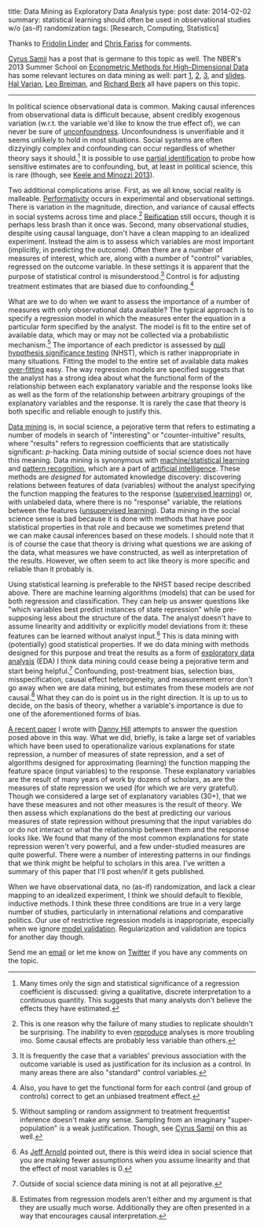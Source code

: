 title: Data Mining as Exploratory Data Analysis
type: post
date: 2014-02-02
summary: statistical learning should often be used in observational studies w/o (as-if) randomization
tags: [Research, Computing, Statistics]

Thanks to [Fridolin Linder](http://polisci.la.psu.edu/people/fjl128) and [Chris Fariss](http://polisci2.ucsd.edu/cfariss) for comments.

[Cyrus Samii](http://cyrussamii.com/?p=1583) has a post that is germane to this topic as well. The NBER's 2013 Summer School on [Econometric Methods for High-Dimensional Data](http://www.nber.org/econometrics_minicourse_2013/) has some relevant lectures on data mining as well: part [1](http://vimeo.com/72420767), [2](http://vimeo.com/72414394), [3](http://vimeo.com/72666579), and [slides](/static/data/nber-taddy.pdf).
[Hal Varian](/static/data/varian-wp-2014.pdf), [Leo Breiman](/static/data/breiman-ss-2001.pdf), and [Richard Berk](/static/data/berk-jqc-2010b.pdf) all have papers on this topic.
<hr/>

In political science observational data is common. Making causal inferences from observational data is difficult because, absent credibly exogenous variation (w.r.t. the variable we'd like to know the true effect of), we can never be sure of [unconfoundness](https://en.wikipedia.org/wiki/Confounding). Unconfoundness is unverifiable and it seems unlikely to hold in most situations. Social systems are often dizzyingly complex and confounding can occur regardless of whether theory says it should.[^1] It is possible to use [partial identification](/static/causal-inference/tamer-ar-2010.pdf) to probe how sensitive estimates are to confounding, but, at least in political science, this is rare (though, see [Keele and Minozzi 2013](/static/causal-inference/keele-pa-2013.pdf)).

Two additional complications arise. First, as we all know, social reality is malleable. [Performativity](https://en.wikipedia.org/wiki/Performativity) occurs in experimental and observational settings. There is variation in the magnitude, direction, and variance of causal effects in social systems across time and place.[^2] [Reification](https://en.wikipedia.org/wiki/Reification_(Marxism)) still occurs, though it is perhaps less brash than it once was. Second, many observational studies, despite using causal language, don't have a clean mapping to an idealized experiment. Instead the aim is to assess which variables are most important (implicitly, in predicting the outcome). Often there are a number of measures of interest, which are, along with a number of "control" variables, regressed on the outcome variable. In these settings it is apparent that the purpose of statistical control is misunderstood.[^3] Control is for adjusting treatment estimates that are biased due to confounding.[^4]

What are we to do when we want to assess the importance of a number of measures with only observational data available? The typical approach is to specify a regression model in which the measures enter the equation in a particular form specified by the analyst. The model is fit to the entire set of available data, which may or may not be collected via a probabilistic mechanism.[^5] The importance of each predictor is assessed by [null hypothesis significance testing](https://en.wikipedia.org/wiki/Statistical_hypothesis_testing) (NHST), which is rather inappropriate in many situations. Fitting the model to the entire set of available data makes [over-fitting](https://en.wikipedia.org/wiki/Overfitting) easy. The way regression models are specified suggests that the analyst has a strong idea about what the functional form of the relationship between each explanatory variable and the response looks like as well as the form of the relationship between arbitrary groupings of the explanatory variables and the response. It is rarely the case that theory is both specific and reliable enough to justify this.

[Data mining](https://en.wikipedia.org/wiki/Data_mining) is, in social science, a pejorative term that refers to estimating a number of models in search of "interesting" or "counter-intuitive" results, where "results" refers to regression coefficients that are statistically significant: $p$-hacking. Data mining outside of social science does not have this meaning. Data mining is synonymous with [machine/statistical learning](https://en.wikipedia.org/wiki/Machine_learning) and [pattern recognition](https://en.wikipedia.org/wiki/Pattern_recognition), which are a part of [artificial intelligence](https://en.wikipedia.org/wiki/Artificial_intelligence). These methods are *designed* for automated knowledge discovery: discovering relations between features of data (variables) without the analyst specifying the function mapping the features to the response ([supervised learning](https://en.wikipedia.org/wiki/Supervised_learning)) or, with unlabeled data, where there is no "response" variable, the relations between the features ([unsupervised learning](https://en.wikipedia.org/wiki/Unsupervised_learning)). Data mining in the social science sense is bad because it is done with methods that have poor statistical properties in that role and because we sometimes pretend that we can make causal inferences based on these models. I should note that it is of course the case that theory is driving what questions we are asking of the data, what measures we have constructed, as well as interpretation of the results. However, we often seem to act like theory is more specific and reliable than it probably is.

Using statistical learning is preferable to the NHST based recipe described above. There are machine learning algorithms (models) that can be used for both regression and classification. They can help us answer questions like "which variables best predict instances of state repression" while pre-supposing less about the structure of the data. The analyst doesn't have to assume linearity and additivity or explicitly model deviations from it: these features can be learned without analyst input.[^6] This is data mining with (potentially) good statistical properties.
If we do data mining with methods designed for this purpose and treat the results as a form of [exploratory data analysis](https://en.wikipedia.org/wiki/Exploratory_data_analysis) (EDA) I think data mining could cease being a pejorative term and start being helpful.[^7] Confounding, post-treatment bias, selection bias, misspecification, causal effect heterogeneity, and measurement error don't go away when we are data mining, but estimates from these models are *not* causal.[^8] What they can do is point us in the right direction. It is up to us to decide, on the basis of theory, whether a variable's importance is due to one of the aforementioned forms of bias.

[A recent paper](/static/papers/eeesr_manuscript.pdf) I wrote with [Danny Hill](http://myweb.fsu.edu/dwh06c/) attempts to answer the question posed above in this way. What we did, briefly, is take a large set of variables which have been used to operationalize various explanations for state repression, a number of measures of state repression, and a set of algorithms designed for approximating (learning) the function mapping the feature space (input variables) to the response. These explanatory variables are the result of many years of work by dozens of scholars, as are the measures of state repression we used (for which we are very grateful). Though we considered a large set of explanatory variables (30+), that we have these measures and not other measures is the result of theory. We then assess which explanations do the best at predicting our various measures of state repression without presuming that the input variables do or do not interact or what the relationship between them and the response looks like. We found that many of the most common explanations for state repression weren't very powerful, and a few under-studied measures are quite powerful. There were a number of interesting patterns in our findings that we think might be helpful to scholars in this area. I've written a summary of this paper that I'll post when/if it gets published.

When we have observational data, no (as-if) randomization, and lack a clear mapping to an idealized experiment, I think we should default to flexible, inductive methods. I think these three conditions are true in a very large number of studies, particularly in international relations and comparative politics. Our use of restrictive regression models is inappropriate, especially when we ignore [model validation](https://en.wikipedia.org/wiki/Regression_model_validation). Regularization and validation are topics for another day though.

Send me an [email](mailto:zmj@zmjones.com) or let me know on [Twitter](https://twitter.com/JonesZM/status/430357114465161216) if you have any comments on the topic.

[^1]: Many times only the sign and statistical significance of a regression coefficient is discussed: giving a qualitative, discrete interpretation to a continuous quantity. This suggests that many analysts don't believe the effects they have estimated.
[^2]: This is one reason why the failure of many studies to replicate shouldn't be surprising. The inability to even [reproduce](http://jblevins.org/log/rep) analyses is more troubling imo. Some causal effects are probably less variable than others.
[^3]: It is frequently the case that a variables' previous association with the outcome variable is used as justification for its inclusion as a control. In many areas there are also "standard" control variables.
[^4]: Also, you have to get the functional form for each control (and group of controls) correct to get an unbiased treatment effect.
[^5]: Without sampling or random assignment to treatment frequentist inference doesn't make any sense. Sampling from an imaginary "super-population" is a weak justification. Though, see [Cyrus Samii](http://cyrussamii.com/?p=1622) on this as well.
[^6]:  As [Jeff Arnold](http://www.jrnold.me/) pointed out, there is this weird idea in social science that you are making fewer assumptions when you assume linearity and that the effect of most variables is 0.
[^7]: Outside of social science data mining is not at all pejorative.
[^8]: Estimates from regression models aren't either and my argument is that they are usually much worse. Additionally they are often presented in a way that encourages causal interpretation.
